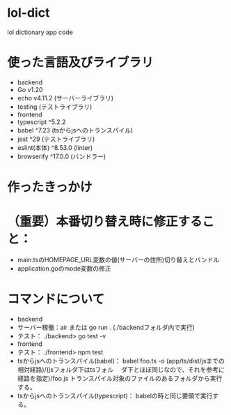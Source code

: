 # lol-dict
lol dictionary app code

# 使った言語及びライブラリ
 - backend
  - Go v1.20
  - echo v4.11.2 (サーバーライブラリ)
  - testing (テストライブラリ)
 - frontend
  - typescript ^5.2.2
  - babel ^7.23 (tsからjsへのトランスパイル)
  - jest ^29 (テストライブラリ)
  - eslint(本体) ^8.53.0 (linter)
  - browserify ^17.0.0 (バンドラー)

# 作ったきっかけ
 

# （重要）本番切り替え時に修正すること：
 - main.tsのHOMEPAGE_URL変数の値(サーバーの住所)切り替えとバンドル
 - application.goのmode変数の修正

# コマンドについて
 - backend
  - サーバー稼働：air または go run . (./backendフォルダ内で実行)
  - テスト： ./backend> go test -v
 - frontend
  - テスト： ./frontend> npm test
  - tsからjsへのトランスパイル(babel)： babel foo.ts -o (app/ts/dist/jsまでの相対経路)/(jsフォルダ下はtsフォル 　ダ下とほぼ同じなので、それを参考に経路を指定)/foo.js
    トランスパイル対象のファイルのあるフォルダから実行する。
  - tsからjsへのトランスパイル(typescript)： babelの時と同じ要領で実行する。
